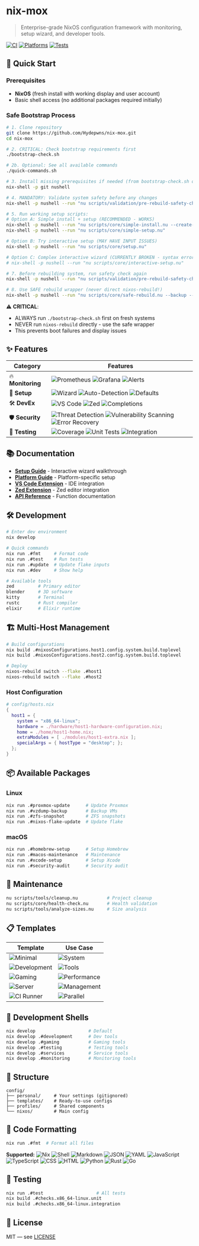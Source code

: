 # nix-mox

> Enterprise-grade NixOS configuration framework with monitoring, setup wizard, and developer tools.

[![CI](https://github.com/Hydepwns/nix-mox/workflows/CI%20(Simplified)/badge.svg)](https://github.com/Hydepwns/nix-mox/actions/workflows/ci.yml)
[![Platforms](https://img.shields.io/badge/platforms-linux%20%7C%20macos%20%7C%20windows-blue.svg)](https://github.com/Hydepwns/nix-mox/actions)
[![Tests](https://img.shields.io/badge/tests-100%25-brightgreen.svg)](https://github.com/Hydepwns/nix-mox/actions)

## 🚀 Quick Start

### Prerequisites
- **NixOS** (fresh install with working display and user account)  
- Basic shell access (no additional packages required initially)

### Safe Bootstrap Process

```bash
# 1. Clone repository
git clone https://github.com/Hydepwns/nix-mox.git
cd nix-mox

# 2. CRITICAL: Check bootstrap requirements first  
./bootstrap-check.sh

# 2b. Optional: See all available commands
./quick-commands.sh

# 3. Install missing prerequisites if needed (from bootstrap-check.sh output)
nix-shell -p git nushell

# 4. MANDATORY: Validate system safety before any changes  
nix-shell -p nushell --run "nu scripts/validation/pre-rebuild-safety-check.nu --verbose"

# 5. Run working setup scripts:
# Option A: Simple install + setup (RECOMMENDED - WORKS)
nix-shell -p nushell --run "nu scripts/core/simple-install.nu --create-dirs"
nix-shell -p nushell --run "nu scripts/core/simple-setup.nu"

# Option B: Try interactive setup (MAY HAVE INPUT ISSUES)  
nix-shell -p nushell --run "nu scripts/core/setup.nu"

# Option C: Complex interactive wizard (CURRENTLY BROKEN - syntax errors)
# nix-shell -p nushell --run "nu scripts/core/interactive-setup.nu"

# 7. Before rebuilding system, run safety check again
nix-shell -p nushell --run "nu scripts/validation/pre-rebuild-safety-check.nu"

# 8. Use SAFE rebuild wrapper (never direct nixos-rebuild!)
nix-shell -p nushell --run "nu scripts/core/safe-rebuild.nu --backup --test-first"
```

⚠️ **CRITICAL**: 
- ALWAYS run `./bootstrap-check.sh` first on fresh systems
- NEVER run `nixos-rebuild` directly - use the safe wrapper 
- This prevents boot failures and display issues

## ✨ Features

| Category | Features |
|----------|----------|
| 🔥 **Monitoring** | ![Prometheus](https://img.shields.io/badge/Prometheus-E6522C?style=flat&logo=prometheus&logoColor=white) ![Grafana](https://img.shields.io/badge/Grafana-F46800?style=flat&logo=grafana&logoColor=white) ![Alerts](https://img.shields.io/badge/Alerts-Real--time-orange) |
| 🎯 **Setup** | ![Wizard](https://img.shields.io/badge/Wizard-Interactive-blue) ![Auto-Detection](https://img.shields.io/badge/Auto--Detection-Smart-green) ![Defaults](https://img.shields.io/badge/Defaults-Platform--Adaptive-purple) |
| 🛠️ **DevEx** | ![VS Code](https://img.shields.io/badge/VS%20Code-Extension-007ACC?style=flat&logo=visual-studio-code&logoColor=white) ![Zed](https://img.shields.io/badge/Zed-Extension-000000?style=flat&logo=zed&logoColor=white) ![Completions](https://img.shields.io/badge/Completions-Universal-yellow) |
| 🛡️ **Security** | ![Threat Detection](https://img.shields.io/badge/Threat%20Detection-20+%20Patterns-red) ![Vulnerability Scanning](https://img.shields.io/badge/Vulnerability%20Scanning-Automated-orange) ![Error Recovery](https://img.shields.io/badge/Error%20Recovery-Contextual-green) |
| 🧪 **Testing** | ![Coverage](https://img.shields.io/badge/Coverage-100%25-brightgreen) ![Unit Tests](https://img.shields.io/badge/Unit%20Tests-Passing-green) ![Integration](https://img.shields.io/badge/Integration-Continuous-blue) |

## 📚 Documentation

- **[Setup Guide](docs/SETUP_WIZARD.md)** - Interactive wizard walkthrough
- **[Platform Guide](docs/PLATFORM.md)** - Platform-specific setup
- **[VS Code Extension](docs/VSCODE_EXTENSION.md)** - IDE integration
- **[Zed Extension](docs/ZED_EXTENSION.md)** - Zed editor integration
- **[API Reference](docs/API.md)** - Function documentation

## 🛠️ Development

```bash
# Enter dev environment
nix develop

# Quick commands
nix run .#fmt     # Format code
nix run .#test    # Run tests
nix run .#update  # Update flake inputs
nix run .#dev     # Show help

# Available tools
zed         # Primary editor
blender     # 3D software
kitty       # Terminal
rustc       # Rust compiler
elixir      # Elixir runtime
```

## 🏗️ Multi-Host Management

```bash
# Build configurations
nix build .#nixosConfigurations.host1.config.system.build.toplevel
nix build .#nixosConfigurations.host2.config.system.build.toplevel

# Deploy
nixos-rebuild switch --flake .#host1
nixos-rebuild switch --flake .#host2
```

### Host Configuration

```nix
# config/hosts.nix
{
  host1 = {
    system = "x86_64-linux";
    hardware = ./hardware/host1-hardware-configuration.nix;
    home = ./home/host1-home.nix;
    extraModules = [ ./modules/host1-extra.nix ];
    specialArgs = { hostType = "desktop"; };
  };
}
```

## 📦 Available Packages

### Linux

```bash
nix run .#proxmox-update      # Update Proxmox
nix run .#vzdump-backup       # Backup VMs
nix run .#zfs-snapshot        # ZFS snapshots
nix run .#nixos-flake-update  # Update flake
```

### macOS

```bash
nix run .#homebrew-setup      # Setup Homebrew
nix run .#macos-maintenance   # Maintenance
nix run .#xcode-setup         # Setup Xcode
nix run .#security-audit      # Security audit
```

## 🧹 Maintenance

```bash
nu scripts/tools/cleanup.nu           # Project cleanup
nu scripts/core/health-check.nu       # Health validation
nu scripts/tools/analyze-sizes.nu     # Size analysis
```

## 📋 Templates

| Template | Use Case |
|----------|----------|
| ![Minimal](https://img.shields.io/badge/Minimal-Basic%20System-blue) | ![System](https://img.shields.io/badge/System-Essential%20Tools-lightgrey) |
| ![Development](https://img.shields.io/badge/Development-Software%20Dev-green) | ![Tools](https://img.shields.io/badge/Tools-IDEs%20%7C%20Containers-orange) |
| ![Gaming](https://img.shields.io/badge/Gaming-Workstation-purple) | ![Performance](https://img.shields.io/badge/Performance-Steam%20%7C%20Optimized-red) |
| ![Server](https://img.shields.io/badge/Server-Production-yellow) | ![Management](https://img.shields.io/badge/Management-Monitoring%20%7C%20Tools-blue) |
| ![CI Runner](https://img.shields.io/badge/CI%20Runner-Infrastructure-orange) | ![Parallel](https://img.shields.io/badge/Parallel-Jobs%20%7C%20Metrics-green) |

## 🔧 Development Shells

```bash
nix develop                    # Default
nix develop .#development      # Dev tools
nix develop .#gaming           # Gaming tools
nix develop .#testing          # Testing tools
nix develop .#services         # Service tools
nix develop .#monitoring       # Monitoring tools
```

## 📁 Structure

```
config/
├── personal/     # Your settings (gitignored)
├── templates/    # Ready-to-use configs
├── profiles/     # Shared components
└── nixos/        # Main config
```

## 🎨 Code Formatting

```bash
nix run .#fmt  # Format all files
```

**Supported:** ![Nix](https://img.shields.io/badge/Nix-5277C3?style=flat&logo=nixos&logoColor=white) ![Shell](https://img.shields.io/badge/Shell-Bash%20%7C%20Zsh%20%7C%20Fish-4EAA25?style=flat&logo=gnu-bash&logoColor=white) ![Markdown](https://img.shields.io/badge/Markdown-000000?style=flat&logo=markdown&logoColor=white) ![JSON](https://img.shields.io/badge/JSON-000000?style=flat&logo=json&logoColor=white) ![YAML](https://img.shields.io/badge/YAML-CB171E?style=flat&logo=yaml&logoColor=white) ![JavaScript](https://img.shields.io/badge/JavaScript-F7DF1E?style=flat&logo=javascript&logoColor=black) ![TypeScript](https://img.shields.io/badge/TypeScript-3178C6?style=flat&logo=typescript&logoColor=white) ![CSS](https://img.shields.io/badge/CSS-1572B6?style=flat&logo=css3&logoColor=white) ![HTML](https://img.shields.io/badge/HTML-E34F26?style=flat&logo=html5&logoColor=white) ![Python](https://img.shields.io/badge/Python-3776AB?style=flat&logo=python&logoColor=white) ![Rust](https://img.shields.io/badge/Rust-000000?style=flat&logo=rust&logoColor=white) ![Go](https://img.shields.io/badge/Go-00ADD8?style=flat&logo=go&logoColor=white)

## 🧪 Testing

```bash
nix run .#test                    # All tests
nix build .#checks.x86_64-linux.unit
nix build .#checks.x86_64-linux.integration
```

## 📄 License

MIT — see [LICENSE](LICENSE)
